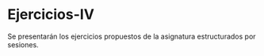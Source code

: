 # Ejercicios-IV

Se presentarán los ejercicios propuestos de la asignatura estructurados por sesiones.
